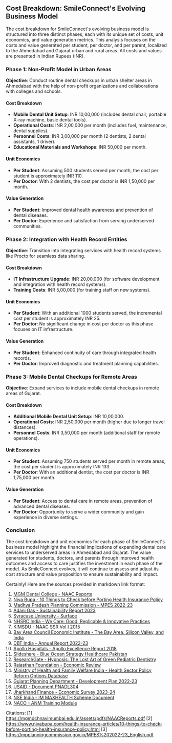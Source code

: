 
## Cost Breakdown: SmileConnect's Evolving Business Model

The cost breakdown for SmileConnect's evolving business model is structured into three distinct phases, each with its unique set of costs, unit economics, and value generation metrics. This analysis focuses on the costs and value generated per student, per doctor, and per parent, localized to the Ahmedabad and Gujarat urban and rural areas. All costs and values are presented in Indian Rupees (INR).

### Phase 1: Non-Profit Model in Urban Areas

**Objective**: Conduct routine dental checkups in urban shelter areas in Ahmedabad with the help of non-profit organizations and collaborations with colleges and schools.

#### Cost Breakdown

- **Mobile Dental Unit Setup**: INR 10,00,000 (includes dental chair, portable X-ray machine, basic dental tools).
- **Operational Costs**: INR 2,00,000 per month (includes fuel, maintenance, dental supplies).
- **Personnel Costs**: INR 3,00,000 per month (2 dentists, 2 dental assistants, 1 driver).
- **Educational Materials and Workshops**: INR 50,000 per month.

#### Unit Economics

- **Per Student**: Assuming 500 students served per month, the cost per student is approximately INR 110.
- **Per Doctor**: With 2 dentists, the cost per doctor is INR 1,50,000 per month.

#### Value Generation

- **Per Student**: Improved dental health awareness and prevention of dental diseases.
- **Per Doctor**: Experience and satisfaction from serving underserved communities.

### Phase 2: Integration with Health Record Entities

**Objective**: Transition into integrating services with health record systems like Procto for seamless data sharing.

#### Cost Breakdown

- **IT Infrastructure Upgrade**: INR 20,00,000 (for software development and integration with health record systems).
- **Training Costs**: INR 5,00,000 (for training staff on new systems).

#### Unit Economics

- **Per Student**: With an additional 1000 students served, the incremental cost per student is approximately INR 25.
- **Per Doctor**: No significant change in cost per doctor as this phase focuses on IT infrastructure.

#### Value Generation

- **Per Student**: Enhanced continuity of care through integrated health records.
- **Per Doctor**: Improved diagnostic and treatment planning capabilities.

### Phase 3: Mobile Dental Checkups for Remote Areas

**Objective**: Expand services to include mobile dental checkups in remote areas of Gujarat.

#### Cost Breakdown

- **Additional Mobile Dental Unit Setup**: INR 10,00,000.
- **Operational Costs**: INR 2,50,000 per month (higher due to longer travel distances).
- **Personnel Costs**: INR 3,50,000 per month (additional staff for remote operations).

#### Unit Economics

- **Per Student**: Assuming 750 students served per month in remote areas, the cost per student is approximately INR 133.
- **Per Doctor**: With an additional dentist, the cost per doctor is INR 1,75,000 per month.

#### Value Generation

- **Per Student**: Access to dental care in remote areas, prevention of advanced dental diseases.
- **Per Doctor**: Opportunity to serve a wider community and gain experience in diverse settings.

### Conclusion

The cost breakdown and unit economics for each phase of SmileConnect's business model highlight the financial implications of expanding dental care services to underserved areas in Ahmedabad and Gujarat. The value generated for students, doctors, and parents through improved health outcomes and access to care justifies the investment in each phase of the model. As SmileConnect evolves, it will continue to assess and adjust its cost structure and value proposition to ensure sustainability and impact.

Certainly! Here are the sources provided in markdown link format:

1. [MGM Dental College - NAAC Reports](https://mgmdchnavimumbai.edu.in/assets/pdfs/NAACReports.pdf)
2. [Niva Bupa - 10 Things to Check before Porting Health Insurance Policy](https://www.nivabupa.com/health-insurance-articles/10-things-to-check-before-porting-health-insurance-policy.html)
3. [Madhya Pradesh Planning Commission - MPES 2022-23](https://mpplanningcommission.gov.in/MPES%202022-23_English.pdf)
4. [Adani Gas - Sustainability Report 2023](https://www.adanigas.com/-/media/Project/AdaniGas/Sustainability/Reports/Sustainability/Sustainability-Reports/ATGL-Sustainability-Report-2023.pdf)
5. [Syracuse University - Surface](https://surface.syr.edu/cgi/viewcontent.cgi?article=1963&context=etd)
6. [NHSRC India - We Care: Good, Replicable & Innovative Practices](https://nhsrcindia.org/sites/default/files/2021-07/We%20Care..-Good,%20Replicable%20%26%20Innovative%20Practices..pdf)
7. [KIMSDU - NAAC SSR Vol I 2015](https://kvv.edu.in/data/NAAC/KIMSDU_SSR_Vol_I_2015.pdf)
8. [Bay Area Council Economic Institute - The Bay Area, Silicon Valley, and India](http://www.bayareaeconomy.org/files/pdf/TheBayArea-SiliconValleyAndIndiaWeb.pdf)
9. [DBT India - Annual Report 2022-23](https://dbtindia.gov.in/sites/default/files/Final%20Annual%20Report%20English%202022-23.pdf)
10. [Apollo Hospitals - Apollo Excellence Report 2018](https://www.apollohospitals.com/apollo_pdf/apollo-excellence-report-2018-e-version.pdf)
11. [Slideshare - Blue Ocean Strategy Healthcare Pakistan](https://www.slideshare.net/slideshow/blue-ocean-strategy-healthcare-pakistan/112759742)
12. [ResearchGate - Hypnosis: The Lost Art of Green Pediatric Dentistry](https://www.researchgate.net/publication/350236461_Hypnosis_The_lost_art_of_green_pediatric_dentistry)
13. [Rajasthan Foundation - Economic Review](https://foundation.rajasthan.gov.in/doc/economicreviewE.pdf)
14. [Ministry of Health and Family Welfare India - Health Sector Policy Reform Options Database](https://cbhidghs.mohfw.gov.in/WriteReadData/l892s/HS%20PROD%20Entries.pdf)
15. [Gujarat Planning Department - Development Plan 2022-23](https://planning.gujarat.gov.in/images/pdf/dp-eng-22-23.pdf)
16. [USAID - Document PNADL304](https://pdf.usaid.gov/pdf_docs/pnadl304.pdf)
17. [Jharkhand Finance - Economic Survey 2023-24](https://finance.jharkhand.gov.in/pdf/Budget_2024_25/Jharkhand_Economic_Survey_2023_24.pdf)
18. [NSE India - IM MAXHEALTH Scheme Document](https://nsearchives.nseindia.com/corporates/offerdocument/scheme/IM_MAXHEALTH.pdf)
19. [NACO - ANM Training Module](https://www.naco.gov.in/sites/default/files/Website%20file%20ANM%20English.pdf)

Citations:
[1] https://mgmdchnavimumbai.edu.in/assets/pdfs/NAACReports.pdf
[2] https://www.nivabupa.com/health-insurance-articles/10-things-to-check-before-porting-health-insurance-policy.html
[3] https://mpplanningcommission.gov.in/MPES%202022-23_English.pdf